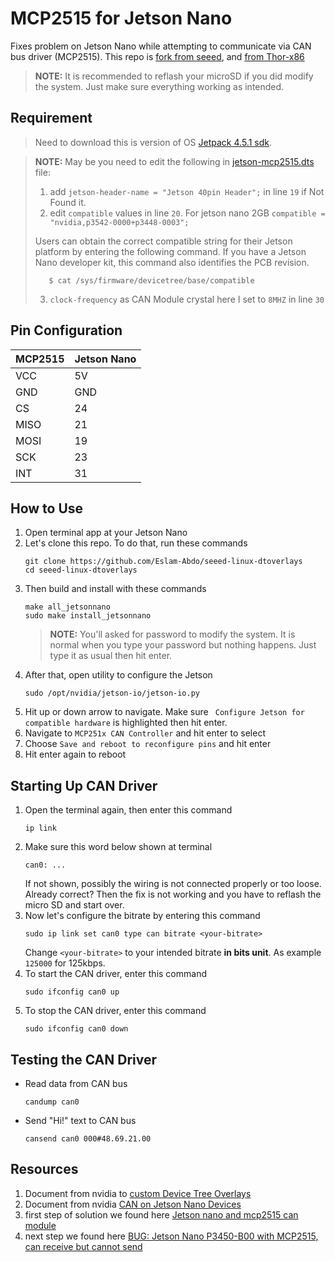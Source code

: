 
# MCP2515 for Jetson Nano

Fixes problem on Jetson Nano while attempting to communicate via CAN bus driver (MCP2515). This repo is [fork from seeed](https://github.com/Seeed-Studio/seeed-linux-dtoverlays#readme), and [from Thor-x86](https://github.com/Thor-x86/seeed-linux-dtoverlays#readme)

> **NOTE:** It is recommended to reflash your microSD if you did modify the system. Just make sure everything working as intended.
## Requirement 
> Need to download this is version of OS [Jetpack 4.5.1 sdk](https://developer.nvidia.com/jetpack-sdk-451-archive).

> **NOTE:** May be you need to edit the following in [jetson-mcp2515.dts](https://github.com/Eslam-Abdo/seeed-linux-dtoverlays/blob/master/overlays/jetsonnano/jetson-mcp2515.dts) file:
>   1. add ``` jetson-header-name = "Jetson 40pin Header"; ``` in line `19` if Not Found it.
>   1. edit ``` compatible ``` values in line `20`. For jetson nano 2GB ``` compatible = "nvidia,p3542-0000+p3448-0003"; ```
>   
>   Users can obtain the correct compatible string for their Jetson platform by entering the following command. If you have a Jetson Nano developer kit, this command also identifies the PCB revision.
>   
>        $ cat /sys/firmware/devicetree/base/compatible 
>    3. ``` clock-frequency ``` as CAN Module crystal here I set to ``` 8MHZ ```  in line `30`

## Pin Configuration

| MCP2515 | Jetson Nano |
| :------ | :---------- |
| VCC     | 5V          |
| GND     | GND         |
| CS      | 24          |
| MISO    | 21          |
| MOSI    | 19          |
| SCK     | 23          |
| INT     | 31          |

## How to Use

1. Open terminal app at your Jetson Nano
2. Let's clone this repo. To do that, run these commands
   ```
   git clone https://github.com/Eslam-Abdo/seeed-linux-dtoverlays
   cd seeed-linux-dtoverlays
   ```
3. Then build and install with these commands
   ```
   make all_jetsonnano
   sudo make install_jetsonnano
   ```
   > **NOTE:** You'll asked for password to modify the system. It is normal when you type your password but nothing happens. Just type it as usual then hit enter.
4. After that, open utility to configure the Jetson
   ```
   sudo /opt/nvidia/jetson-io/jetson-io.py
   ```
5. Hit up or down arrow to navigate. Make sure ` Configure Jetson for compatible hardware` is highlighted then hit enter.
6. Navigate to `MCP251x CAN Controller` and hit enter to select
7. Choose `Save and reboot to reconfigure pins` and hit enter
8. Hit enter again to reboot

## Starting Up CAN Driver

1. Open the terminal again, then enter this command
   ```
   ip link
   ```
2. Make sure this word below shown at terminal
   ```
   can0: ...
   ```
   If not shown, possibly the wiring is not connected properly or too loose. Already correct? Then the fix is not working and you have to reflash the micro SD and start over.
3. Now let's configure the bitrate by entering this command
   ```
   sudo ip link set can0 type can bitrate <your-bitrate>
   ```
   Change `<your-bitrate>` to your intended bitrate **in bits unit**. As example `125000` for 125kbps.
4. To start the CAN driver, enter this command
   ```
   sudo ifconfig can0 up
   ```
5. To stop the CAN driver, enter this command
   ```
   sudo ifconfig can0 down
   ```

## Testing the CAN Driver

- Read data from CAN bus
  ```
  candump can0
  ```
- Send "Hi!" text to CAN bus
  ```
  cansend can0 000#48.69.21.00
  ```
  
## Resources
1. Document from nvidia to [custom Device Tree Overlays](https://docs.nvidia.com/jetson/l4t/index.html#page/Tegra%20Linux%20Driver%20Package%20Development%20Guide/hw_setup_jetson_io.html)
2. Document from nvidia [CAN on Jetson Nano Devices](https://docs.nvidia.com/jetson/l4t/index.html#page/Tegra%20Linux%20Driver%20Package%20Development%20Guide/hw_setup_jetson_can.html#wwpID0ELHA)
3. first step of solution we found here [Jetson nano and mcp2515 can module](https://forums.developer.nvidia.com/t/jetson-nano-and-mcp2515-can-module/112271/288)
4. next step we found here [BUG: Jetson Nano P3450-B00 with MCP2515, can receive but cannot send](https://forums.developer.nvidia.com/t/bug-jetson-nano-p3450-b00-with-mcp2515-can-receive-but-cannot-send/187683)

